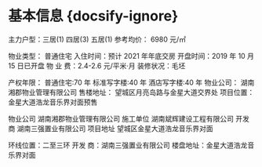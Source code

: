 # 基本信息 {docsify-ignore}

主力户型：三居(1) 四居(3) 五居(1)
参考均价： 6980 元/㎡

物业类型： 普通住宅
入住时间：预计 2021 年年底交房
开盘时间：2019 年 10 月 15 日已开盘
物 业 费：2.4-2.6 元/平米·月
装修状况：毛坯

产权年限：
普通住宅:70 年
标准写字楼:40 年
酒店写字楼:40 年
物业公司： 湖南湘郡物业管理有限公司
售楼地址： 望城区月亮岛路与金星大道交界处
项目位置： 金星大道浩龙音乐界对面预售

物业公司 湖南湘郡物业管理有限公司
施工单位 湖南斌辉建设工程有限公司
开发商 湖南三强置业有限公司
项目地址 望城区金星大道浩龙音乐界对面

环线位置：二至三环
开发 商：湖南三强置业有限公司
楼盘地址：金星大道浩龙音乐界对面
